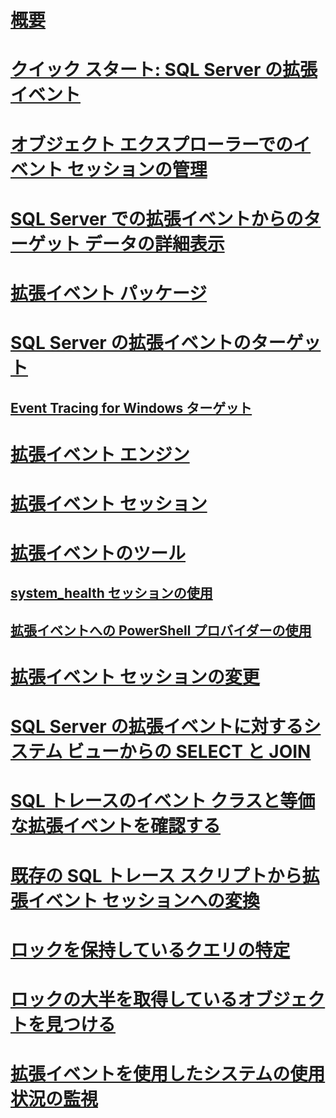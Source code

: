 # [概要](extended-events.md)  
# [クイック スタート: SQL Server の拡張イベント](quick-start-extended-events-in-sql-server.md)  
# [オブジェクト エクスプローラーでのイベント セッションの管理](manage-event-sessions-in-the-object-explorer.md)  
# [SQL Server での拡張イベントからのターゲット データの詳細表示](advanced-viewing-of-target-data-from-extended-events-in-sql-server.md)  
# [拡張イベント パッケージ](sql-server-extended-events-packages.md)  
# [SQL Server の拡張イベントのターゲット](targets-for-extended-events-in-sql-server.md)  
## [Event Tracing for Windows ターゲット](event-tracing-for-windows-target.md)  
# [拡張イベント エンジン](sql-server-extended-events-engine.md)  
# [拡張イベント セッション](sql-server-extended-events-sessions.md)  
# [拡張イベントのツール](extended-events-tools.md)  
## [system_health セッションの使用](use-the-system-health-session.md)  
## [拡張イベントへの PowerShell プロバイダーの使用](use-the-powershell-provider-for-extended-events.md)  
# [拡張イベント セッションの変更](alter-an-extended-events-session.md)  
# [SQL Server の拡張イベントに対するシステム ビューからの SELECT と JOIN](selects-and-joins-from-system-views-for-extended-events-in-sql-server.md)  
# [SQL トレースのイベント クラスと等価な拡張イベントを確認する](view-the-extended-events-equivalents-to-sql-trace-event-classes.md)  
# [既存の SQL トレース スクリプトから拡張イベント セッションへの変換](convert-an-existing-sql-trace-script-to-an-extended-events-session.md)  
# [ロックを保持しているクエリの特定](determine-which-queries-are-holding-locks.md)  
# [ロックの大半を取得しているオブジェクトを見つける](find-the-objects-that-have-the-most-locks-taken-on-them.md)  
# [拡張イベントを使用したシステムの使用状況の監視](monitor-system-activity-using-extended-events.md)  
